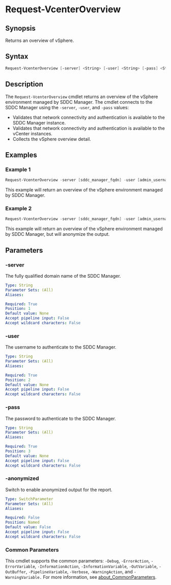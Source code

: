 # Request-VcenterOverview

## Synopsis

Returns an overview of vSphere.

## Syntax

```powershell
Request-VcenterOverview [-server] <String> [-user] <String> [-pass] <String> [-anonymized] [<CommonParameters>]
```

## Description

The `Request-VcenterOverview` cmdlet returns an overview of the vSphere environment managed by SDDC Manager.
The cmdlet connects to the SDDC Manager using the `-server`, `-user`, and `-pass` values:

- Validates that network connectivity and authentication is available to the SDDC Manager instance.
- Validates that network connectivity and authentication is available to the vCenter instances.
- Collects the vSphere overview detail.

## Examples

### Example 1

```powershell
Request-VcenterOverview -server [sddc_manager_fqdn] -user [admin_username] -pass [admin_password]
```

This example will return an overview of the vSphere environment managed by SDDC Manager.

### Example 2

```powershell
Request-VcenterOverview -server [sddc_manager_fqdn] -user [admin_username] -pass [admin_password] -anonymized
```

This example will return an overview of the vSphere environment managed by SDDC Manager, but will anonymize the output.

## Parameters

### -server

The fully qualified domain name of the SDDC Manager.

```yaml
Type: String
Parameter Sets: (All)
Aliases:

Required: True
Position: 1
Default value: None
Accept pipeline input: False
Accept wildcard characters: False
```

### -user

The username to authenticate to the SDDC Manager.

```yaml
Type: String
Parameter Sets: (All)
Aliases:

Required: True
Position: 2
Default value: None
Accept pipeline input: False
Accept wildcard characters: False
```

### -pass

The password to authenticate to the SDDC Manager.

```yaml
Type: String
Parameter Sets: (All)
Aliases:

Required: True
Position: 3
Default value: None
Accept pipeline input: False
Accept wildcard characters: False
```

### -anonymized

Switch to enable anonymized output for the report.

```yaml
Type: SwitchParameter
Parameter Sets: (All)
Aliases:

Required: False
Position: Named
Default value: False
Accept pipeline input: False
Accept wildcard characters: False
```

### Common Parameters

This cmdlet supports the common parameters: `-Debug`, `-ErrorAction`, `-ErrorVariable`, `-InformationAction`, `-InformationVariable`, `-OutVariable`, `-OutBuffer`, `-PipelineVariable`, `-Verbose`, `-WarningAction`, and `-WarningVariable.` For more information, see [about_CommonParameters](http://go.microsoft.com/fwlink/?LinkID=113216).
